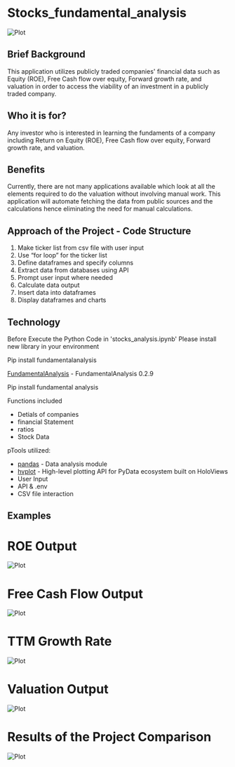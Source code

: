 # Stocks_fundamental_analysis
![Plot](https://github.com/jrizvi01/stocks_fundamental_analysis/blob/main/Resources/Readmelogo.png)

## Brief Background
This application utilizes publicly traded companies' financial data such as Equity (ROE), Free Cash flow over equity, Forward growth rate, and valuation in order to access the viability of an investment in a publicly traded company.

## Who it is for?
Any investor who is interested in learning the fundaments of a company including Return on Equity (ROE), Free Cash flow over equity, Forward growth rate, and valuation.

## Benefits
Currently, there are not many applications available which look at all the elements required to do the valuation without involving manual work. This application will automate fetching the data from public sources and the calculations hence eliminating the need for manual calculations.

## Approach of the Project - Code Structure

1. Make ticker list from csv file with user input
2. Use “for loop” for the ticker list
3. Define dataframes and specify columns
4. Extract data from databases using API
5. Prompt user input where needed
6. Calculate data output
7. Insert data into dataframes
8. Display dataframes and charts

## Technology

Before Execute the Python Code in 'stocks_analysis.ipynb' Please install new library in your environment

Pip install fundamentalanalysis

[FundamentalAnalysis](https://pypi.org/project/FundamentalAnalysis/) - FundamentalAnalysis 0.2.9

Pip install fundamental analysis

Functions included
- Detials of companies
- financial Statement
- ratios
- Stock Data

pTools utilized:
* [pandas](https://pandas.pydata.org/pandas-docs/stable/) - Data analysis module
* [hvplot](https://hvplot.holoviz.org/getting_started/index.html) - High-level plotting API for PyData ecosystem built on HoloViews
* User Input
* API & .env
* CSV file interaction


## Examples
# ROE Output
![Plot](https://github.com/jrizvi01/stocks_fundamental_analysis/blob/main/Resources/ROEoutput.png)
# Free Cash Flow Output
![Plot](https://github.com/jrizvi01/stocks_fundamental_analysis/blob/main/Resources/FreeCashoutput.png)
# TTM Growth Rate
![Plot](https://github.com/jrizvi01/stocks_fundamental_analysis/blob/main/Resources/TTMgrowth.png)
# Valuation Output
![Plot](https://github.com/jrizvi01/stocks_fundamental_analysis/blob/main/Resources/Valoutput.png)
# Results of the Project Comparison
![Plot](https://github.com/jrizvi01/stocks_fundamental_analysis/blob/main/Resources/Comparison.png)


